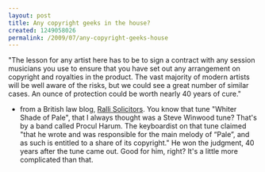 ```yaml
--- 
layout: post
title: Any copyright geeks in the house?
created: 1249058026
permalink: /2009/07/any-copyright-geeks-house
---
```

"The lesson for any artist here has to be to sign a contract with any session musicians you use to ensure that you have set out any arrangement on copyright and royalties in the product. The vast majority of modern artists will be well aware of the risks, but we could see a great number of similar cases. An ounce of protection could be worth nearly 40 years of cure."

- from a British law blog, <a href="http://www.ralli.co.uk/news?news_id=398">Ralli Solicitors</a>.  You know that tune "Whiter Shade of Pale", that I always thought was a Steve Winwood tune?  That's by a band called Procul Harum.  The keyboardist on that tune claimed "that he wrote and was responsible for the main melody of “Pale”, and as such is entitled to a share of its copyright."  He won the judgment, 40 years after the tune came out.  Good for him, right?  It's a little more complicated than that.
